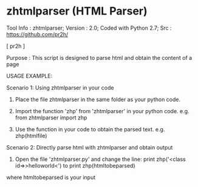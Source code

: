 # zhtmlparser (HTML Parser)

Tool Info : zhtmlparser; Version : 2.0; Coded with Python 2.7; Src : https://github.com/pr2h/

[ pr2h ]

Purpose    : This script is designed to parse html and obtain the content of a page

USAGE EXAMPLE:

Scenario 1: Using zhtmlparser in your code

1) Place the file zhtmlparser in the same folder as your python code.

2) Import the function 'zhp' from 'zhtmlparser' in your python code.
e.g.
	from zhtmlparser import zhp

3) Use the function in your code to obtain the parsed text.
e.g.
	zhp(htmlfile)


Scenario 2: Directly parse html with zhtmlparser and obtain output

1) Open the file 'zhtmlparser.py' and change the line:
	print zhp('<class id=<abc>>>helloworld<</class>')
to
	print zhp(htmltobeparsed)

where htmltobeparsed is your input
